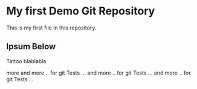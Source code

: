 # My first Demo Git Repository 

This is my first file in this repository.

## Ipsum Below

Tattoo blablabla

more
and more .. for git Tests ...
and more .. for git Tests ...
and more .. for git Tests ...

